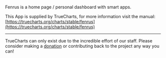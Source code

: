 Fenrus is a home page / personal dashboard with smart apps.   


This App is supplied by TrueCharts, for more information visit the manual: [https://truecharts.org/charts/stable/fenrus](https://truecharts.org/charts/stable/fenrus)

---

TrueCharts can only exist due to the incredible effort of our staff.
Please consider making a [donation](https://truecharts.org/sponsor) or contributing back to the project any way you can!
